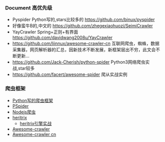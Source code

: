 ### Document 高优先级
* Pyspider Python写的,stars比较多的
https://github.com/binux/pyspider
* 好像蛮牛B的,中文的
https://github.com/zhegexiaohuozi/SeimiCrawler
* YayCrawler Spring+正则+有界面
https://github.com/davidwang2008u/YayCrawler
* https://github.com/liinnux/awesome-crawler-cn
互联网爬虫，蜘蛛，数据采集器，网页解析器的汇总，因新技术不断发展，新框架层出不穷，此文会不断更新...
* https://github.com/Jack-Cherish/python-spider
Python3网络爬虫实战,star较多
* https://github.com/facert/awesome-spider
爬从实战实例


### 爬虫框架
* [Python写的爬虫框架](https://github.com/yijingping/unicrawler)
* [PSpider](https://github.com/xianhu/PSpider)
* [Nodejs爬虫](https://github.com/bda-research/node-crawler)
* [heritrix](https://github.com/internetarchive/heritrix3)
  * [heritrix引擎实战](https://blog.csdn.net/kevinelstri/column/info/14556)
* [Awesome-crawler](https://github.com/BruceDone/awesome-crawler)
* [Awesome-crawler cn](https://github.com/liinnux/awesome-crawler-cn)
